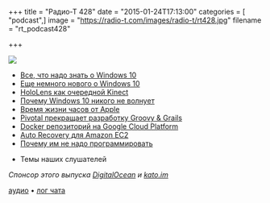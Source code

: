 +++
title = "Радио-Т 428"
date = "2015-01-24T17:13:00"
categories = [ "podcast",]
image = "https://radio-t.com/images/radio-t/rt428.jpg"
filename = "rt_podcast428"

+++

![](https://radio-t.com/images/radio-t/rt428.jpg)

* [Все, что надо знать о Windows 10](http://prsm.tc/2Cqz7o)
* [Еще немного нового о Windows 10](http://www.engadget.com/2015/01/21/windows-10-event-new-pc-features/)
* [HoloLens как очередной Kinect](http://www.polygon.com/2015/1/21/7868351/hololens-kinect-microsoft-windows-10)
* [Почему Windows 10 никого не волнует](http://www.forbes.com/sites/adamhartung/2015/01/22/why-microsoft-windows-10-really-doesnt-matter/?linkId=11903748&utm_channel=Te)
* [Время жизни часов от Apple](http://www.engadget.com/2015/01/22/apple-watch-battery-life/)
* [Pivotal прекращает разработку Groovy & Grails](http://habrahabr.ru/post/248227/)
* [Docker репозиторий на Google Cloud Platform](http://googlecloudplatform.blogspot.com/2015/01/secure-hosting-of-private-Docker-repositories-in-Google-Cloud-Platform.html)
* [Auto Recovery для Amazon EC2](https://aws.amazon.com/blogs/aws/new-auto-recovery-for-amazon-ec2/)
* [Почему им не надо программировать](http://prsm.tc/0NOVhj)
- Темы наших слушателей

_Спонсор этого выпуска [DigitalOcean](https://www.digitalocean.com) и [kato.im](https://kato.im)_

[аудио](https://cdn.radio-t.com/rt_podcast428.mp3) • [лог чата](http://chat.radio-t.com/logs/radio-t-428.html)
<audio src="https://cdn.radio-t.com/rt_podcast428.mp3" preload="none"></audio>
